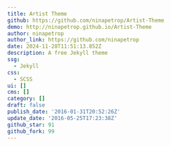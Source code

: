 ```yaml
---
title: Artist Theme
github: https://github.com/ninapetrop/Artist-Theme
demo: http://ninapetrop.github.io/Artist-Theme
author: ninapetrop
author_link: https://github.com/ninapetrop
date: 2024-11-28T11:51:13.852Z
description: A free Jekyll theme
ssg:
  - Jekyll
css:
  - SCSS
ui: []
cms: []
category: []
draft: false
publish_date: '2016-01-31T20:52:26Z'
update_date: '2016-05-25T17:23:38Z'
github_star: 91
github_fork: 99
---
```

